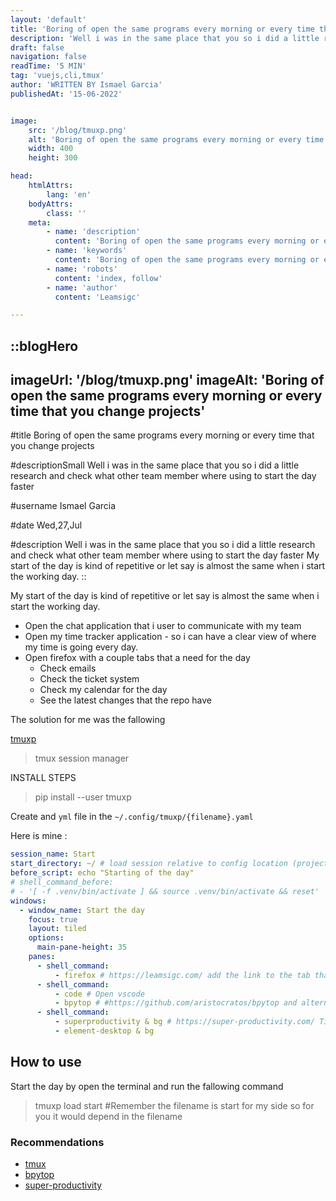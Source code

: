 ```yaml
---
layout: 'default'
title: 'Boring of open the same programs every morning or every time that you change projects? Giessen Wetzlar developers'
description: 'Well i was in the same place that you so i did a little research and check what other team member where using to start the day faster. Giessen Wetzlar developers '
draft: false
navigation: false
readTime: '5 MIN'
tag: 'vuejs,cli,tmux'
author: 'WRITTEN BY Ismael Garcia'
publishedAt: '15-06-2022'


image:
    src: '/blog/tmuxp.png'
    alt: 'Boring of open the same programs every morning or every time that you change projects? Giessen Wetzlar developers'
    width: 400
    height: 300

head:
    htmlAttrs:
        lang: 'en'
    bodyAttrs:
        class: ''
    meta:
        - name: 'description'
          content: 'Boring of open the same programs every morning or every time that you change projects? Giessen Wetzlar developers'
        - name: 'keywords'
          content: 'Boring of open the same programs every morning or every time that you change projects? Giessen Wetzlar developers'
        - name: 'robots'
          content: 'index, follow'
        - name: 'author'
          content: 'Leamsigc'

---
```




::blogHero
---
imageUrl: '/blog/tmuxp.png'
imageAlt: 'Boring of open the same programs every morning or every time that you change projects'
---

#title
Boring of open the same programs every morning or every time that you change projects

#descriptionSmall
Well i was in the same place that you so i did a little research and check what other team member where using to start the day faster

#username
Ismael Garcia

#date
Wed,27,Jul


#description
Well i was in the same place that you so i did a little research and check what other team member where using to start the day faster
My start of the day is kind of repetitive or let say is almost the same when i start the working day.
::


My start of the day is kind of repetitive or let say is almost the same when i start the working day.

- Open the chat application that i user to communicate with my team
- Open my time tracker application - so i can have a clear view of where my time is going every day.
- Open firefox with a couple tabs that a need for the day
  - Check emails
  - Check the ticket system
  - Check my calendar for the day
  - See the latest changes that the repo have

The solution for me was the fallowing

[tmuxp](https://github.com/tmux-python/tmuxp)

> tmux session manager

INSTALL STEPS

> pip install --user tmuxp

Create and `yml` file in the `~/.config/tmuxp/{filename}.yaml`

Here is mine :

```yaml
session_name: Start
start_directory: ~/ # load session relative to config location (project root).
before_script: echo "Starting of the day"
# shell_command_before:
# - '[ -f .venv/bin/activate ] && source .venv/bin/activate && reset'
windows:
  - window_name: Start the day
    focus: true
    layout: tiled
    options:
      main-pane-height: 35
    panes:
      - shell_command:
          - firefox # https://leamsigc.com/ add the link to the tab that firefox sould open
      - shell_command:
          - code # Open vscode
          - bpytop # #https://github.com/aristocratos/bpytop and alternative to htop
      - shell_command:
          - superproductivity & bg # https://super-productivity.com/ Time tricker
          - element-desktop & bg
```

## How to use

Start the day by open the terminal and run the fallowing command

> tmuxp load start #Remember the filename is start for my side so for you it would depend in the filename

### Recommendations

- [tmux](https://github.com/tmux/tmux)
- [bpytop](https://github.com/aristocratos/bpytop)
- [super-productivity](https://super-productivity.com/)
